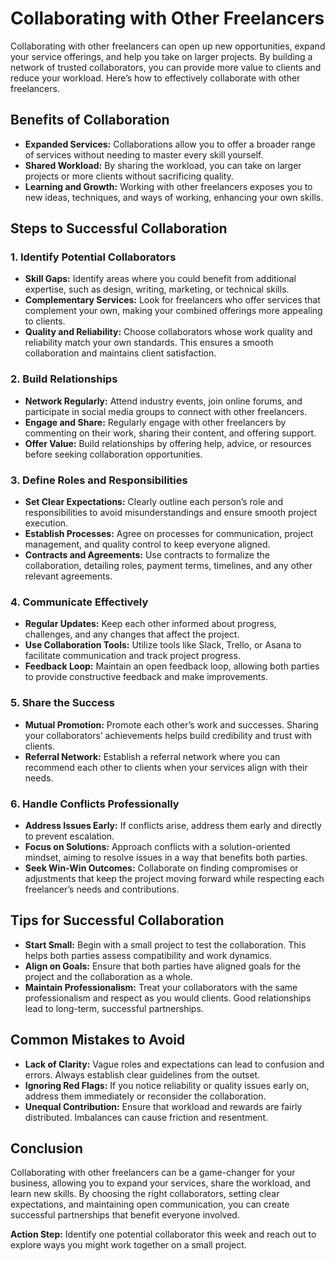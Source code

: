 # Collaborating with Other Freelancers

Collaborating with other freelancers can open up new opportunities, expand your service offerings, and help you take on larger projects. By building a network of trusted collaborators, you can provide more value to clients and reduce your workload. Here’s how to effectively collaborate with other freelancers.

## Benefits of Collaboration

- **Expanded Services:** Collaborations allow you to offer a broader range of services without needing to master every skill yourself.
- **Shared Workload:** By sharing the workload, you can take on larger projects or more clients without sacrificing quality.
- **Learning and Growth:** Working with other freelancers exposes you to new ideas, techniques, and ways of working, enhancing your own skills.

## Steps to Successful Collaboration

### 1. **Identify Potential Collaborators**

- **Skill Gaps:** Identify areas where you could benefit from additional expertise, such as design, writing, marketing, or technical skills.
- **Complementary Services:** Look for freelancers who offer services that complement your own, making your combined offerings more appealing to clients.
- **Quality and Reliability:** Choose collaborators whose work quality and reliability match your own standards. This ensures a smooth collaboration and maintains client satisfaction.

### 2. **Build Relationships**

- **Network Regularly:** Attend industry events, join online forums, and participate in social media groups to connect with other freelancers.
- **Engage and Share:** Regularly engage with other freelancers by commenting on their work, sharing their content, and offering support.
- **Offer Value:** Build relationships by offering help, advice, or resources before seeking collaboration opportunities.

### 3. **Define Roles and Responsibilities**

- **Set Clear Expectations:** Clearly outline each person’s role and responsibilities to avoid misunderstandings and ensure smooth project execution.
- **Establish Processes:** Agree on processes for communication, project management, and quality control to keep everyone aligned.
- **Contracts and Agreements:** Use contracts to formalize the collaboration, detailing roles, payment terms, timelines, and any other relevant agreements.

### 4. **Communicate Effectively**

- **Regular Updates:** Keep each other informed about progress, challenges, and any changes that affect the project.
- **Use Collaboration Tools:** Utilize tools like Slack, Trello, or Asana to facilitate communication and track project progress.
- **Feedback Loop:** Maintain an open feedback loop, allowing both parties to provide constructive feedback and make improvements.

### 5. **Share the Success**

- **Mutual Promotion:** Promote each other’s work and successes. Sharing your collaborators’ achievements helps build credibility and trust with clients.
- **Referral Network:** Establish a referral network where you can recommend each other to clients when your services align with their needs.

### 6. **Handle Conflicts Professionally**

- **Address Issues Early:** If conflicts arise, address them early and directly to prevent escalation.
- **Focus on Solutions:** Approach conflicts with a solution-oriented mindset, aiming to resolve issues in a way that benefits both parties.
- **Seek Win-Win Outcomes:** Collaborate on finding compromises or adjustments that keep the project moving forward while respecting each freelancer’s needs and contributions.

## Tips for Successful Collaboration

- **Start Small:** Begin with a small project to test the collaboration. This helps both parties assess compatibility and work dynamics.
- **Align on Goals:** Ensure that both parties have aligned goals for the project and the collaboration as a whole.
- **Maintain Professionalism:** Treat your collaborators with the same professionalism and respect as you would clients. Good relationships lead to long-term, successful partnerships.

## Common Mistakes to Avoid

- **Lack of Clarity:** Vague roles and expectations can lead to confusion and errors. Always establish clear guidelines from the outset.
- **Ignoring Red Flags:** If you notice reliability or quality issues early on, address them immediately or reconsider the collaboration.
- **Unequal Contribution:** Ensure that workload and rewards are fairly distributed. Imbalances can cause friction and resentment.

## Conclusion

Collaborating with other freelancers can be a game-changer for your business, allowing you to expand your services, share the workload, and learn new skills. By choosing the right collaborators, setting clear expectations, and maintaining open communication, you can create successful partnerships that benefit everyone involved.

**Action Step:** Identify one potential collaborator this week and reach out to explore ways you might work together on a small project.
